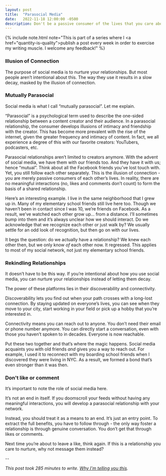 ```yaml
---
layout: post
title:  "Parasocial Media"
date:   2022-11-18 12:00:00 -0500
description: Don't be a passive consumer of the lives that you care about.
---
```

{% include note.html note="This is part of a series where I <a href=\"quantity-is-quality\">publish a post every week in order to exercise my writing muscle</a>. I welcome any feedback!" %}

### Illusion of Connection

The purpose of social media is to nurture your relationships. But most people aren’t intentional about this. The way they use it results in a slow decay, masked by the illusion of connection.

### Mutually Parasocial

Social media is what I call “mutually parasocial”. Let me explain.

“Parasocial” is a psychological term used to describe the one-sided relationship between a content creator and their audience. In a parasocial relationship, the consumer develops illusions of intimacy and friendship with the creator. This has become more prevalent with the rise of the internet, given the greater frequency and intimacy of content. In fact, we all experience a degree of this with our favorite creators: YouTubers, podcasters, etc.

Parasocial relationships aren’t limited to creators anymore. With the advent of social media, we have them with our friends too. And they have it with us; hence “mutual”. Think about all the Facebook friends you’ve lost touch with. Yet, you still follow each other separately. This is the illusion of connection - you are merely passive consumers of each other’s lives. In reality, there are no meaningful interactions (no, likes and comments don’t count) to form the basis of a shared relationship.

Here’s an interesting example. I live in the same neighborhood that I grew up in. Many of my elementary school friends still live here too. Though we haven’t been in contact since I was 10, we’re friends on Facebook. As a result, we’ve watched each other grow up… from a distance. I’ll sometimes bump into them and it’s always unclear how we should interact. Do we acknowledge that we recognize each other or just walk by? We usually settle for an odd look of recognition, but then go on with our lives.

It begs the question: do we actually have a relationship? We knew each other then, but we only know *of* each other now. It regressed. This applies to most of my social network, not just my elementary school friends.

### Rekindling Relationships

It doesn’t have to be this way. If you’re intentional about how you use social media, you can nurture your relationships instead of letting them decay.

The power of these platforms lies in their discoverability and connectivity.

Discoverability lets you find out when your path crosses with a long-lost connection. By staying updated on everyone’s lives, you can see when they move to your city, start working in your field or pick up a hobby that you’re interested in.

Connectivity means you can reach out to anyone. You don’t need their email or phone number anymore. You can directly start a conversation, even with those you haven’t spoken to in decades. Everyone is now reachable.

Put these two together and that’s where the magic happens. Social media acquaints you with old friends *and* gives you a way to reach out. For example, I used it to reconnect with my boarding school friends when I discovered they were living in NYC. As a result, we formed a bond that’s even stronger than it was then.

### Don't like or comment

It’s important to note the role of social media here.

It’s not an end in itself. If you doomscroll your feeds without having any meaningful interactions, you will develop a parasocial relationship with your network.

Instead, you should treat it as a means to an end. It’s just an entry point. To extract the full benefits, you have to follow through - the only way foster a relationship is through genuine conversation. You don’t get that through likes or comments.

Next time you’re about to leave a like, think again. If this is a relationship you care to nurture, why not message them instead?

--

*This post took 285 minutes to write. [Why I'm telling you this]({{site.url}}/peeling-back-the-curtain).*
